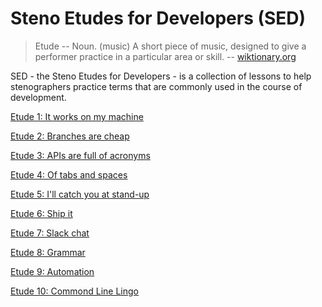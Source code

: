 # Steno Etudes for Developers (SED)

> Etude -- Noun. (music) A short piece of music, designed to give a performer practice in a particular area or skill.
> -- [wiktionary.org](https://en.wiktionary.org/wiki/etude#English)

SED - the Steno Etudes for Developers - is a collection of lessons
to help stenographers practice terms that are commonly used in the course of development.

[Etude 1: It works on my machine](./etude1.md)

[Etude 2: Branches are cheap](./etude2.md)

[Etude 3: APIs are full of acronyms](./etude3.md)

[Etude 4: Of tabs and spaces](./etude4.md)

[Etude 5: I'll catch you at stand-up](./etude5.md)

[Etude 6: Ship it](./etude6.md)

[Etude 7: Slack chat](./etude7.md)

[Etude 8: Grammar](./etude8.md)

[Etude 9: Automation](./etude9.md)

[Etude 10: Commond Line Lingo](./etude10.md)
